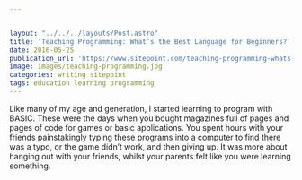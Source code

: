 ```yaml
---


layout: "../../../layouts/Post.astro"
title: 'Teaching Programming: What’s the Best Language for Beginners?'
date: 2016-05-25
publication_url: 'https://www.sitepoint.com/teaching-programming-whats-the-best-language-for-beginners/'
image: images/teaching-programming.jpg
categories: writing sitepoint
tags: education learning programming
---
```


Like many of my age and generation, I started learning to program with BASIC. These were the days when you bought magazines full of pages and pages of code for games or basic applications. You spent hours with your friends painstakingly typing these programs into a computer to find there was a typo, or the game didn’t work, and then giving up. It was more about hanging out with your friends, whilst your parents felt like you were learning something.
